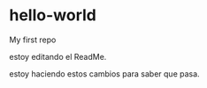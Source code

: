 # hello-world
My first repo


estoy editando el ReadMe.




estoy haciendo estos cambios para saber que pasa.
